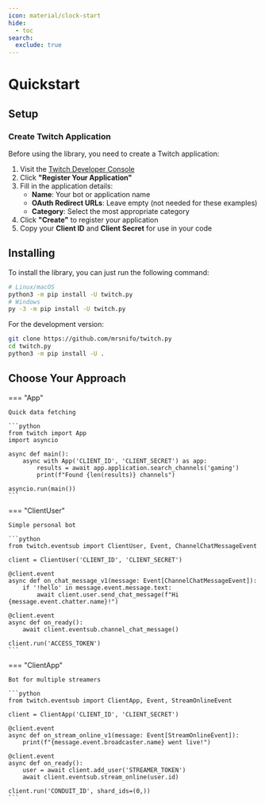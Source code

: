 ```yaml
---
icon: material/clock-start
hide:
  - toc
search:
  exclude: true
---
```


# Quickstart

## Setup

### Create Twitch Application

Before using the library, you need to create a Twitch application:

1. Visit the [Twitch Developer Console](https://dev.twitch.tv/console)
2. Click **"Register Your Application"**
3. Fill in the application details:
   - **Name**: Your bot or application name
   - **OAuth Redirect URLs**: Leave empty (not needed for these examples)
   - **Category**: Select the most appropriate category
4. Click **"Create"** to register your application
5. Copy your **Client ID** and **Client Secret** for use in your code

## Installing
To install the library, you can just run the following command:
```bash
# Linux/macOS
python3 -m pip install -U twitch.py
# Windows
py -3 -m pip install -U twitch.py
```

For the development version:
```bash
git clone https://github.com/mrsnifo/twitch.py
cd twitch.py
python3 -m pip install -U .
```

## Choose Your Approach

=== "App"

    Quick data fetching

    ```python
    from twitch import App
    import asyncio

    async def main():
        async with App('CLIENT_ID', 'CLIENT_SECRET') as app:
            results = await app.application.search_channels('gaming')
            print(f"Found {len(results)} channels")

    asyncio.run(main())
    ```

=== "ClientUser"

    Simple personal bot

    ```python
    from twitch.eventsub import ClientUser, Event, ChannelChatMessageEvent

    client = ClientUser('CLIENT_ID', 'CLIENT_SECRET')

    @client.event
    async def on_chat_message_v1(message: Event[ChannelChatMessageEvent]):
        if '!hello' in message.event.message.text:
            await client.user.send_chat_message(f"Hi {message.event.chatter.name}!")

    @client.event
    async def on_ready():
        await client.eventsub.channel_chat_message()

    client.run('ACCESS_TOKEN')
    ```

=== "ClientApp"

    Bot for multiple streamers

    ```python
    from twitch.eventsub import ClientApp, Event, StreamOnlineEvent

    client = ClientApp('CLIENT_ID', 'CLIENT_SECRET')

    @client.event
    async def on_stream_online_v1(message: Event[StreamOnlineEvent]):
        print(f"{message.event.broadcaster.name} went live!")

    @client.event
    async def on_ready():
        user = await client.add_user('STREAMER_TOKEN')
        await client.eventsub.stream_online(user.id)

    client.run('CONDUIT_ID', shard_ids=(0,))
    ```
